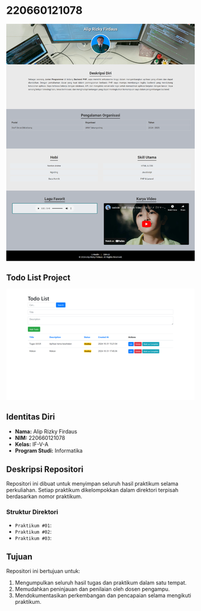 # 220660121078

![Portofolio](Praktikum-JS/portofolio/assets/img/portofolio-js.png)

## Todo List Project

![Todo List](Praktikum-PHP/studi-kasus/todolist_project/assets/img/img_todos.png)

## Identitas Diri

- **Nama:** Alip Rizky Firdaus
- **NIM:** 220660121078
- **Kelas:** IF-V-A
- **Program Studi:** Informatika

## Deskripsi Repositori

Repositori ini dibuat untuk menyimpan seluruh hasil praktikum selama perkuliahan. Setiap praktikum dikelompokkan dalam direktori terpisah berdasarkan nomor praktikum.

### Struktur Direktori

- `Praktikum #01`:
- `Praktikum #02`:
- `Praktikum #03`:

## Tujuan

Repositori ini bertujuan untuk:

1. Mengumpulkan seluruh hasil tugas dan praktikum dalam satu tempat.
2. Memudahkan peninjauan dan penilaian oleh dosen pengampu.
3. Mendokumentasikan perkembangan dan pencapaian selama mengikuti praktikum.
